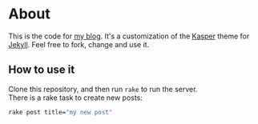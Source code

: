 # About

This is the code for [my blog](http://motivatedcoder.com). It's a customization of the [Kasper](https://github.com/rosario/kasper) theme for [Jekyll](http://jekyllrb.com/). Feel free to fork, change and use it.

## How to use it

Clone this repository, and then run `rake` to run the server.  
There is a rake task to create new posts:

```bash
rake post title="my new post"
```
